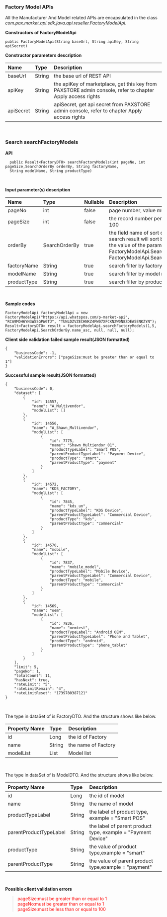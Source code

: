 ### Factory Model APIs

All the Manufacturer And Model related APIs are encapsulated in the class *com.pax.market.api.sdk.java.api.reseller.FactoryModelApi*.

**Constructors of FactoryModelApi**

```
public FactoryModelApi(String baseUrl, String apiKey, String apiSecret)
```

**Constructor parameters description**

|Name|Type|Description|
|:---|:---|:---|
|baseUrl|String|the base url of REST API|
|apiKey|String|the apiKey of marketplace, get this key from PAXSTORE admin console, refer to chapter Apply access rights|
|apiSecret|String|apiSecret, get api secret from PAXSTORE admin console, refer to chapter Apply access rights|

<br>

### Search searchFactoryModels

**API**

```
  public Result<FactoryDTO> searchFactoryModels(int pageNo, int pageSize,SearchOrderBy orderBy, String factoryName, 
  String modelName, String productType)
```

<br>

**Input parameter(s) description**

| Name| Type | Nullable|Description |
|:--- | :---|:---|:---|
|pageNo|int|false|page number, value must >=1|
|pageSize|int|false|the record number per page, range is 1 to 100|
|orderBy|SearchOrderBy|true| the field name of sort order by, if it is null the search result will sort by id by default, and the value of the parameter can be one of  FactoryModelApi.SearchOrderBy.name_desc, FactoryModelApi.SearchOrderBy.name_asc |
|factoryName|String|true|search filter by factory name|
|modelName|String|true|search filter by model name|
|productType|String|true|search filter by product type|

<br/>

**Sample codes**

```
FactoryModelApi factoryModelApi = new  FactoryModelApi("https://api.whatspos.com/p-market-api", "RCA9MDH6YN3WSSGPW6TJ", "TUNLDZVZECHNKZ4FW07XFCKN2W0N8ZDEA5ENKZYN");
Result<FactoryDTO> result = factoryModelApi.searchFactoryModels(1,5, FactoryModelApi.SearchOrderBy.name_asc, null, null, null);
```

**Client side validation failed sample result(JSON formatted)**

```
{
	"businessCode": -1,
	"validationErrors": ["pageSize:must be greater than or equal to 1"]
}
```

**Successful sample result(JSON formatted)**

```
{
    "businessCode": 0,
    "dataset": [
        {
            "id": 14557,
            "name": "A_Multivendor",
            "modelList": []
        },
        {
            "id": 14556,
            "name": "A_Shawn_Multivendor",
            "modelList": [
                {
                    "id": 7775,
                    "name": "Shawn_Multiendor_01",
                    "productTypeLabel": "Smart POS",
                    "parentProductTypeLabel": "Payment Device",
                    "productType": "smart",
                    "parentProductType": "payment"
                }
            ]
        },
        {
            "id": 14572,
            "name": "KDS_FACTORY",
            "modelList": [
                {
                    "id": 7845,
                    "name": "kds_un",
                    "productTypeLabel": "KDS Device",
                    "parentProductTypeLabel": "Commercial Device",
                    "productType": "kds",
                    "parentProductType": "commercial"
                }
            ]
        },
        {
            "id": 14570,
            "name": "mobile",
            "modelList": [
                {
                    "id": 7837,
                    "name": "mobile_model",
                    "productTypeLabel": "Mobile Device",
                    "parentProductTypeLabel": "Commercial Device",
                    "productType": "mobile",
                    "parentProductType": "commercial"
                }
            ]
        },
        {
            "id": 14569,
            "name": "oem",
            "modelList": [
                {
                    "id": 7836,
                    "name": "oemtest",
                    "productTypeLabel": "Android OEM",
                    "parentProductTypeLabel": "Phone and Tablet",
                    "productType": "android",
                    "parentProductType": "phone_tablet"
                }
            ]
        }
    ],
    "limit": 5,
    "pageNo": 1,
    "totalCount": 11,
    "hasNext": true,
    "rateLimit": "5",
    "rateLimitRemain": "4",
    "rateLimitReset": "1739780387121"
}
```

<br>

The type in dataSet of is FactoryDTO. And the structure shows like below.

|Property Name|Type|Description|
|:---|:---|:---|
|id|Long|the id of Factory|
|name|String|the name of Factory|
|modelList|List<ModelDTO>|Model list|

<br>

The type in dataSet of is ModelDTO. And the structure shows like below.

| Property Name          | Type   | Description                                                  |
| :--------------------- | :----- | :----------------------------------------------------------- |
| id                     | Long   | the id of model                                              |
| name                   | String | the name of model                                            |
| productTypeLabel       | String | the label of product type, example = "Smart POS"             |
| parentProductTypeLabel | String | the label of parent product type, example = "Payment Device" |
| productType            | String | the value of product type,example = "smart"                  |
| parentProductType      | String | the value of parent product type,example = "payment"         |

<br>

**Possible client validation errors**

> <font color="red">pageSize:must be greater than or equal to 1</font><br>
> <font color="red">pageNo:must be greater than or equal to 1</font><br>
> <font color="red">pageSize:must be less than or equal to 100</font>
